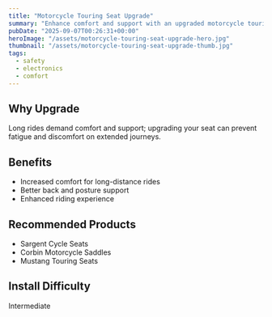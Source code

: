 ```yaml
---
title: "Motorcycle Touring Seat Upgrade"
summary: "Enhance comfort and support with an upgraded motorcycle touring seat."
pubDate: "2025-09-07T00:26:31+00:00"
heroImage: "/assets/motorcycle-touring-seat-upgrade-hero.jpg"
thumbnail: "/assets/motorcycle-touring-seat-upgrade-thumb.jpg"
tags:
  - safety
  - electronics
  - comfort
---
```


<h2>Why Upgrade</h2>
<p>Long rides demand comfort and support; upgrading your seat can prevent fatigue and discomfort on extended journeys.</p>
<h2>Benefits</h2>
<ul>
  <li>Increased comfort for long-distance rides</li>
  <li>Better back and posture support</li>
  <li>Enhanced riding experience</li>
</ul>
<h2>Recommended Products</h2>
<ul>
  <li>Sargent Cycle Seats</li>
  <li>Corbin Motorcycle Saddles</li>
  <li>Mustang Touring Seats</li>
</ul>
<h2>Install Difficulty</h2>
<p>Intermediate</p>